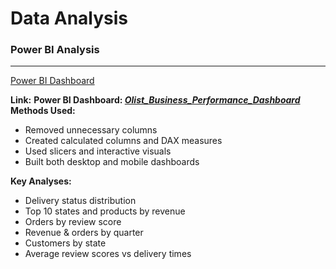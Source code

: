 # Data Analysis

### Power BI Analysis
---------------------------------------------------------------------------------------------------------------------
[Power BI Dashboard](olist_brazil_BI_dashboard.png)

**Link:**
**Power BI Dashboard: *[Olist_Business_Performance_Dashboard](https://drive.google.com/drive/folders/1FZOpgvmjpT_275h3RbOeugZj5rIXuOU0?usp=sharing)***
**Methods Used:**
* Removed unnecessary columns
* Created calculated columns and DAX measures
* Used slicers and interactive visuals
* Built both desktop and mobile dashboards

**Key Analyses:**
* Delivery status distribution
* Top 10 states and products by revenue
* Orders by review score
* Revenue & orders by quarter
* Customers by state
* Average review scores vs delivery times
